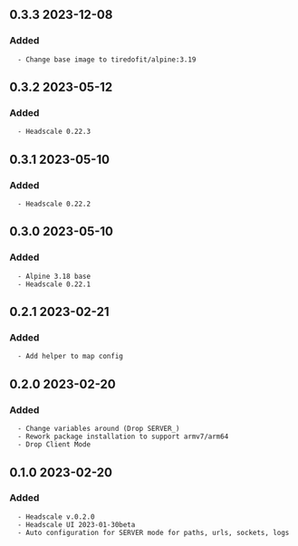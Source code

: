 ## 0.3.3 2023-12-08 <dave at tiredofit dot ca>

   ### Added
      - Change base image to tiredofit/alpine:3.19


## 0.3.2 2023-05-12 <dave at tiredofit dot ca>

   ### Added
      - Headscale 0.22.3


## 0.3.1 2023-05-10 <dave at tiredofit dot ca>

   ### Added
      - Headscale 0.22.2


## 0.3.0 2023-05-10 <dave at tiredofit dot ca>

   ### Added
      - Alpine 3.18 base
      - Headscale 0.22.1


## 0.2.1 2023-02-21 <dave at tiredofit dot ca>

   ### Added
      - Add helper to map config


## 0.2.0 2023-02-20 <dave at tiredofit dot ca>

   ### Added
      - Change variables around (Drop SERVER_)
      - Rework package installation to support armv7/arm64
      - Drop Client Mode


## 0.1.0 2023-02-20 <dave at tiredofit dot ca>

   ### Added
      - Headscale v.0.2.0
      - Headscale UI 2023-01-30beta
      - Auto configuration for SERVER mode for paths, urls, sockets, logs


